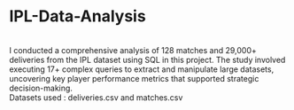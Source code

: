 # IPL-Data-Analysis
<br>
I conducted a comprehensive analysis of 128 matches and 29,000+ deliveries from the IPL dataset using SQL in this project. The study involved executing 17+ complex queries to extract and manipulate large datasets, uncovering key player performance metrics that supported strategic decision-making.
<br>
Datasets used : deliveries.csv and matches.csv
